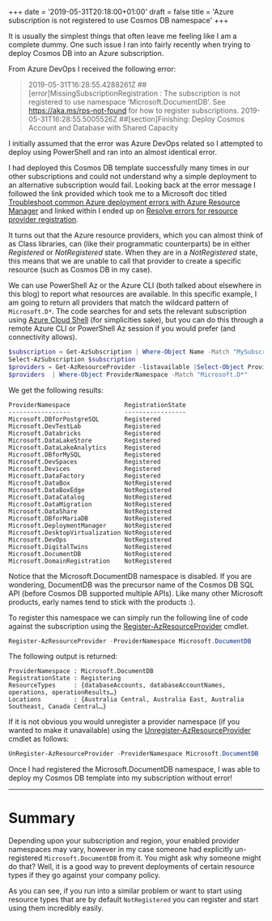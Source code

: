 +++
date = '2019-05-31T20:18:00+01:00'
draft = false
title = 'Azure subscription is not registered to use Cosmos DB namespace'
+++

It is usually the simplest things that often leave me feeling like I am a complete dummy. One such issue I ran into fairly recently when trying to deploy Cosmos DB into an Azure subscription.

From Azure DevOps I received the following error:


> 2019-05-31T16:28:55.4288261Z ##[error]MissingSubscriptionRegistration : The subscription is not registered to use namespace ‘Microsoft.DocumentDB’. See https://aka.ms/rps-not-found for how to register subscriptions.
> 2019-05-31T16:28:55.5005526Z ##[section]Finishing: Deploy Cosmos Account and Database with Shared Capacity


I initially assumed that the error was Azure DevOps related so I attempted to deploy using PowerShell and ran into an almost identical error.

I had deployed this Cosmos DB template successfully many times in our other subscriptions and could not understand why a simple deployment to an alternative subscription would fail. Looking back at the error message I followed the link provided which took me to a Microsoft doc titled [Troubleshoot common Azure deployment errors with Azure Resource Manager](https://docs.microsoft.com/en-us/azure/azure-resource-manager/templates/common-deployment-errors) and linked within I ended up on [Resolve errors for resource provider registration](https://docs.microsoft.com/en-us/azure/azure-resource-manager/templates/error-register-resource-provider).

It turns out that the Azure resource providers, which you can almost think of as Class libraries, can (like their programmatic counterparts) be in either *Registered* or *NotRegistered* state. When they are in a *NotRegistered* state, this means that we are unable to call that provider to create a specific resource (such as Cosmos DB in my case).

We can use PowerShell Az or the Azure CLI (both talked about elsewhere in this blog) to report what resources are available. In this specific example, I am going to return all providers that match the wildcard pattern of `Microsoft.D*`. The code searches for and sets the relevant subscription using [Azure Cloud Shell](https://azure.microsoft.com/en-gb/features/cloud-shell/) (for simplicities sake), but you can do this through a remote Azure CLI or PowerShell Az session if you would prefer (and connectivity allows).

```powershell
$subscription = Get-AzSubscription | Where-Object Name -Match "MySubscription1*"
Select-AzSubscription $subscription 
$providers = Get-AzResourceProvider -listavailable |Select-Object ProviderNamespace, RegistrationState
$providers  | Where-Object ProviderNamespace -Match "Microsoft.D*"
```

We get the following results:

```
ProviderNamespace               RegistrationState
-----------------               -----------------
Microsoft.DBforPostgreSQL       Registered
Microsoft.DevTestLab            Registered
Microsoft.Databricks            Registered
Microsoft.DataLakeStore         Registered
Microsoft.DataLakeAnalytics     Registered
Microsoft.DBforMySQL            Registered
Microsoft.DevSpaces             Registered
Microsoft.Devices               Registered
Microsoft.DataFactory           Registered
Microsoft.DataBox               NotRegistered
Microsoft.DataBoxEdge           NotRegistered
Microsoft.DataCatalog           NotRegistered
Microsoft.DataMigration         NotRegistered
Microsoft.DataShare             NotRegistered
Microsoft.DBforMariaDB          NotRegistered
Microsoft.DeploymentManager     NotRegistered
Microsoft.DesktopVirtualization NotRegistered
Microsoft.DevOps                NotRegistered
Microsoft.DigitalTwins          NotRegistered
Microsoft.DocumentDB            NotRegistered
Microsoft.DomainRegistration    NotRegistered
```

Notice that the Microsoft.DocumentDB namespace is disabled. If you are wondering, DocumentDB was the precursor name of the Cosmos DB SQL API (before Cosmos DB supported multiple APIs). Like many other Microsoft products, early names tend to stick with the products :).

To register this namespace we can simply run the following line of code against the subscription using the [Register-AzResourceProvider](https://docs.microsoft.com/en-us/powershell/module/az.resources/register-azresourceprovider?view=azps-3.6.1) cmdlet.

```powershell
Register-AzResourceProvider -ProviderNamespace Microsoft.DocumentDB
```

The following output is returned:

```
ProviderNamespace : Microsoft.DocumentDB
RegistrationState : Registering
ResourceTypes     : {databaseAccounts, databaseAccountNames, operations, operationResults…}
Locations         : {Australia Central, Australia East, Australia Southeast, Canada Central…}
```

If it is not obvious you would unregister a provider namespace (if you wanted to make it unavailable) using the [Unregister-AzResourceProvider](https://docs.microsoft.com/en-us/powershell/module/az.resources/unregister-azresourceprovider?view=azps-3.6.1) cmdlet as follows:

```powershell
UnRegister-AzResourceProvider -ProviderNamespace Microsoft.DocumentDB
```

Once I had registered the Microsoft.DocumentDB namespace, I was able to deploy my Cosmos DB template into my subscription without error!

---

# Summary

Depending upon your subscription and region, your enabled provider namespaces may vary, however in my case someone had explicitly un-registered `Microsoft.DocumentDB` from it. You might ask why someone might do that? Well, it is a good way to prevent deployments of certain resource types if they go against your company policy.

As you can see, if you run into a similar problem or want to start using resource types that are by default `NotRegistered` you can register and start using them incredibly easily.

